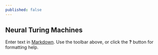 ```yaml
---
published: false
---
```

## Neural Turing Machines

Enter text in [Markdown](http://daringfireball.net/projects/markdown/). Use the toolbar above, or click the **?** button for formatting help.
